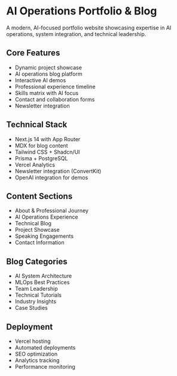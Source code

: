 # AI Operations Portfolio & Blog

A modern, AI-focused portfolio website showcasing expertise in AI operations, system integration, and technical leadership.

## Core Features
- Dynamic project showcase
- AI operations blog platform
- Interactive AI demos
- Professional experience timeline
- Skills matrix with AI focus
- Contact and collaboration forms
- Newsletter integration

## Technical Stack
- Next.js 14 with App Router
- MDX for blog content
- Tailwind CSS + Shadcn/UI
- Prisma + PostgreSQL
- Vercel Analytics
- Newsletter integration (ConvertKit)
- OpenAI integration for demos

## Content Sections
- About & Professional Journey
- AI Operations Experience
- Technical Blog
- Project Showcase
- Speaking Engagements
- Contact Information

## Blog Categories
- AI System Architecture
- MLOps Best Practices
- Team Leadership
- Technical Tutorials
- Industry Insights
- Case Studies

## Deployment
- Vercel hosting
- Automated deployments
- SEO optimization
- Analytics tracking
- Performance monitoring
